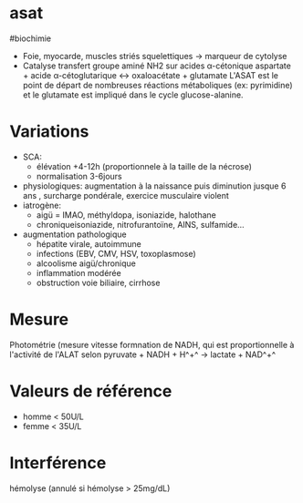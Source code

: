 # asat
#biochimie 


- Foie, myocarde, muscles striés squelettiques -> marqueur de cytolyse 
- Catalyse transfert groupe aminé NH2 sur acides α-cétonique
  aspartate + acide α-cétoglutarique ↔ oxaloacétate + glutamate
  L'ASAT est le point de départ de nombreuses réactions métaboliques (ex: pyrimidine) et le glutamate est impliqué dans le cycle glucose-alanine. 


# Variations


- SCA: 
    - élévation +4-12h (proportionnele à la taille de la nécrose) 
    - normalisation 3-6jours 
- physiologiques: augmentation à la naissance puis diminution jusque 6 ans , surcharge pondérale, exercice musculaire violent 
- iatrogène: 
    - aigü = IMAO, méthyldopa, isoniazide, halothane 
    - chroniqueisoniazide, nitrofurantoïne, AINS, sulfamide… 
- augmentation pathologique 
    - hépatite virale, autoimmune 
    - infections (EBV, CMV, HSV, toxoplasmose) 
    - alcoolisme aigü/chronique 
    - inflammation modérée 
    - obstruction voie biliaire, cirrhose 


# Mesure


Photométrie (mesure vitesse formnation de NADH, qui est proportionnelle à l'activité de l'ALAT selon
pyruvate + NADH + H^+^ → lactate + NAD^+^ 


# Valeurs de référence


- homme < 50U/L 
- femme < 35U/L 


# Interférence


hémolyse (annulé si hémolyse > 25mg/dL) 

